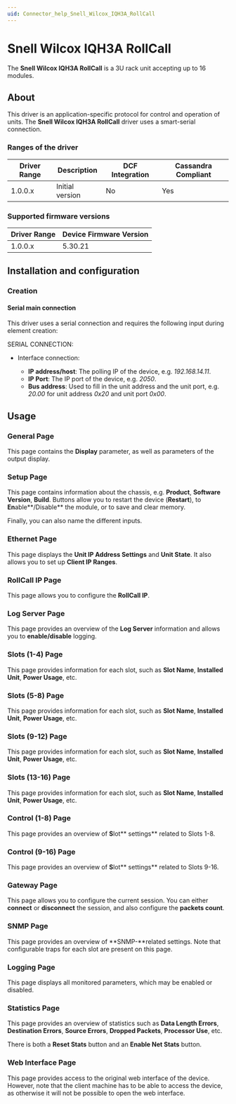 ```yaml
---
uid: Connector_help_Snell_Wilcox_IQH3A_RollCall
---
```


# Snell Wilcox IQH3A RollCall

The **Snell Wilcox IQH3A RollCall** is a 3U rack unit accepting up to 16 modules.

## About

This driver is an application-specific protocol for control and operation of units. The **Snell Wilcox IQH3A RollCall** driver uses a smart-serial connection.

### Ranges of the driver

| **Driver Range** | **Description** | **DCF Integration** | **Cassandra Compliant** |
|------------------|-----------------|---------------------|-------------------------|
| 1.0.0.x          | Initial version | No                  | Yes                     |

### Supported firmware versions

| **Driver Range** | **Device Firmware Version** |
|------------------|-----------------------------|
| 1.0.0.x          | 5.30.21                     |

## Installation and configuration

### Creation

#### Serial main connection

This driver uses a serial connection and requires the following input during element creation:

SERIAL CONNECTION:

- Interface connection:

  - **IP address/host**: The polling IP of the device, e.g. *192.168.14.11*.
  - **IP Port**: The IP port of the device, e.g. *2050*.
  - **Bus address**: Used to fill in the unit address and the unit port, e.g. *20.00* for unit address *0x20* and unit port *0x00*.

## Usage

### General Page

This page contains the **Display** parameter, as well as parameters of the output display.

### Setup Page

This page contains information about the chassis, e.g. **Product**, **Software** **Version**, **Build**. Buttons allow you to restart the device (**Restart**), to **En**able**/Disable** the module, or to save and clear memory.

Finally, you can also name the different inputs.

### Ethernet Page

This page displays the **Unit IP Address Settings** and **Unit State**. It also allows you to set up **Client IP Ranges**.

### RollCall IP Page

This page allows you to configure the **RollCall IP**.

### Log Server Page

This page provides an overview of the **Log Server** information and allows you to **enable/disable** logging.

### Slots (1-4) Page

This page provides information for each slot, such as **Slot Name**, **Installed Unit**, **Power Usage**, etc.

### Slots (5-8) Page

This page provides information for each slot, such as **Slot Name**, **Installed Unit**, **Power Usage**, etc.

### Slots (9-12) Page

This page provides information for each slot, such as **Slot Name**, **Installed Unit**, **Power Usage**, etc.

### Slots (13-16) Page

This page provides information for each slot, such as **Slot Name**, **Installed Unit**, **Power Usage**, etc.

### Control (1-8) Page

This page provides an overview of **S**lot** settings** related to Slots 1-8.

### Control (9-16) Page

This page provides an overview of **S**lot** settings** related to Slots 9-16.

### Gateway Page

This page allows you to configure the current session. You can either **connect** or **disconnect** the session, and also configure the **packets count**.

### SNMP Page

This page provides an overview of **SNMP-**related settings. Note that configurable traps for each slot are present on this page.

### Logging Page

This page displays all monitored parameters, which may be enabled or disabled.

### Statistics Page

This page provides an overview of statistics such as **Data Length Errors**, **Destination Errors**, **Source Errors**, **Dropped Packets**, **Processor Use**, etc.

There is both a **Reset Stats** button and an **Enable Net Stats** button.

### Web Interface Page

This page provides access to the original web interface of the device. However, note that the client machine has to be able to access the device, as otherwise it will not be possible to open the web interface.
